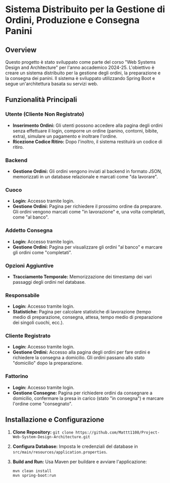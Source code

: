 # Sistema Distribuito per la Gestione di Ordini, Produzione e Consegna Panini

## Overview
Questo progetto è stato sviluppato come parte del corso "Web Systems Design and Architecture" per l'anno accademico 2024-25. L'obiettivo è creare un sistema distribuito per la gestione degli ordini, la preparazione e la consegna dei panini. Il sistema è sviluppato utilizzando Spring Boot e segue un'architettura basata su servizi web.

## Funzionalità Principali

### Utente (Cliente Non Registrato)
- **Inserimento Ordini:** Gli utenti possono accedere alla pagina degli ordini senza effettuare il login, comporre un ordine (panino, contorni, bibite, extra), simulare un pagamento e inoltrare l'ordine. 
- **Ricezione Codice Ritiro:** Dopo l'inoltro, il sistema restituirà un codice di ritiro.

### Backend
- **Gestione Ordini:** Gli ordini vengono inviati al backend in formato JSON, memorizzati in un database relazionale e marcati come "da lavorare".

### Cuoco
- **Login:** Accesso tramite login.
- **Gestione Ordini:** Pagina per richiedere il prossimo ordine da preparare. Gli ordini vengono marcati come "in lavorazione" e, una volta completati, come "al banco".

### Addetto Consegna
- **Login:** Accesso tramite login.
- **Gestione Ordini:** Pagina per visualizzare gli ordini "al banco" e marcare gli ordini come "completati".

### Opzioni Aggiuntive
- **Tracciamento Temporale:** Memorizzazione dei timestamp dei vari passaggi degli ordini nel database.

### Responsabile
- **Login:** Accesso tramite login.
- **Statistiche:** Pagina per calcolare statistiche di lavorazione (tempo medio di preparazione, consegna, attesa, tempo medio di preparazione dei singoli cuochi, ecc.).

### Cliente Registrato
- **Login:** Accesso tramite login.
- **Gestione Ordini:** Accesso alla pagina degli ordini per fare ordini e richiedere la consegna a domicilio. Gli ordini passano allo stato "domicilio" dopo la preparazione.

### Fattorino
- **Login:** Accesso tramite login.
- **Gestione Consegne:** Pagina per richiedere ordini da consegnare a domicilio, confermare la presa in carico (stato "in consegna") e marcare l'ordine come "consegnato".

## Installazione e Configurazione
1. **Clone Repository:** `git clone https://github.com/Mattt1108/Project-Web-System-Design-Architecture.git`
2. **Configura Database:** Imposta le credenziali del database in `src/main/resources/application.properties`.
3. **Build and Run:** Usa Maven per buildare e avviare l'applicazione:

   ```sh
   mvn clean install
   mvn spring-boot:run
